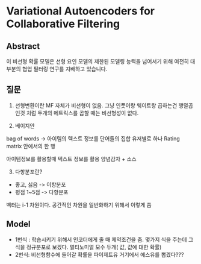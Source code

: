 
# Variational Autoencoders for Collaborative Filtering

##  Abstract
  

이 비선형 확률 모델은  선형 요인 모델의 제한된 모델링 능력을 넘어서기 위해  여전히 대부분의 협업 필터링 연구를 지배하고 있습니다.


## 질문
1. 선형변환이란
MF  자체가 비선형이 없음. 그냥 인풋이랑 웨이트랑 곱하는건 행렬곱인것 처럼 두개의 메트릭스를 곱할 때는 비선형성이 없다.

2. 베이지안

bag of words -> 아이템의 텍스트 정보를 단어들의 집합
유저별로 하나
Rating matrix 안에서의 한 행

아이템정보를 활용할때 텍스트 정보를 활용
양념감자 + 소스 


3. 다항분포란?
- 좋고, 싫음 -> 이항분포
-  평점 1~5점 -> 다항분포


벡터는 i-1 차원이다. 공간적인 차원을 일반화하기 위해서 이렇게 씀

## Model
- 1번식 :  학습시키기 위해서 인코더에게 줄 때 제약조건을 줌. 몇가지 식을 주는데 그 식을 정규분포로 보겠다. 멀티노미얼 모수 두개( 값, 값에 대한 확률)
- 2번식: 비선형함수에 들어갈 확률을 파이제트유 거기에서 에스유를 뽑겠다??? 
<!--stackedit_data:
eyJoaXN0b3J5IjpbMTI4NjMyNjIwOCwzMDI3MzM4ODksLTIxOT
E4MjQ3MiwtMTg2NjEzNzE2NCw1MTYxMzA2NzMsMTAzMjMxNTcz
MywtNjc5MDI2OTg1LDczMDk5ODExNl19
-->